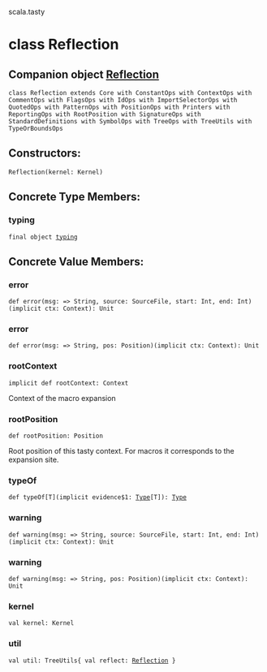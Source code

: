 scala.tasty
# class Reflection

## Companion object <a href="./Reflection$.md">Reflection</a>

<pre><code class="language-scala" >class Reflection extends Core with ConstantOps with ContextOps with CommentOps with FlagsOps with IdOps with ImportSelectorOps with QuotedOps with PatternOps with PositionOps with Printers with ReportingOps with RootPosition with SignatureOps with StandardDefinitions with SymbolOps with TreeOps with TreeUtils with TypeOrBoundsOps</pre></code>
## Constructors:
<pre><code class="language-scala" >Reflection(kernel: Kernel)</pre></code>

## Concrete Type Members:
### typing
<pre><code class="language-scala" >final object <a href="./Reflection/typing$.md">typing</a></pre></code>
## Concrete Value Members:
### error
<pre><code class="language-scala" >def error(msg: => String, source: SourceFile, start: Int, end: Int)(implicit ctx: Context): Unit</pre></code>

### error
<pre><code class="language-scala" >def error(msg: => String, pos: Position)(implicit ctx: Context): Unit</pre></code>

### rootContext
<pre><code class="language-scala" >implicit def rootContext: Context</pre></code>
Context of the macro expansion

### rootPosition
<pre><code class="language-scala" >def rootPosition: Position</pre></code>
Root position of this tasty context. For macros it corresponds to the expansion site.

### typeOf
<pre><code class="language-scala" >def typeOf[T](implicit evidence$1: <a href="../quoted/Type.md">Type</a>[T]): <a href="./Reflection/Type.md">Type</a></pre></code>

### warning
<pre><code class="language-scala" >def warning(msg: => String, source: SourceFile, start: Int, end: Int)(implicit ctx: Context): Unit</pre></code>

### warning
<pre><code class="language-scala" >def warning(msg: => String, pos: Position)(implicit ctx: Context): Unit</pre></code>

### kernel
<pre><code class="language-scala" >val kernel: Kernel</pre></code>

### util
<pre><code class="language-scala" >val util: TreeUtils{ val reflect: <a href="./Reflection.md">Reflection</a> }</pre></code>

